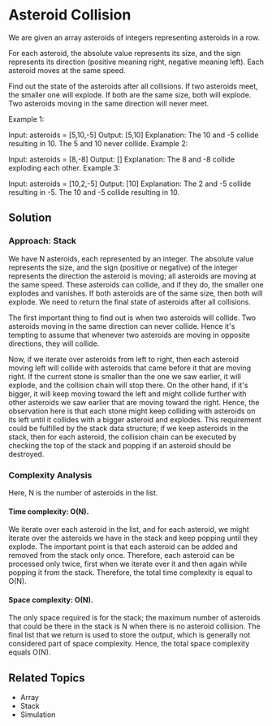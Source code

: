 # Asteroid Collision

We are given an array asteroids of integers representing asteroids in a row.

For each asteroid, the absolute value represents its size, and the sign represents its direction (positive meaning
right, negative meaning left). Each asteroid moves at the same speed.

Find out the state of the asteroids after all collisions. If two asteroids meet, the smaller one will explode. If both
are the same size, both will explode. Two asteroids moving in the same direction will never meet.

Example 1:

Input: asteroids = [5,10,-5]
Output: [5,10]
Explanation: The 10 and -5 collide resulting in 10. The 5 and 10 never collide.
Example 2:

Input: asteroids = [8,-8]
Output: []
Explanation: The 8 and -8 collide exploding each other.
Example 3:

Input: asteroids = [10,2,-5]
Output: [10]
Explanation: The 2 and -5 collide resulting in -5. The 10 and -5 collide resulting in 10.

## Solution

### Approach: Stack

We have N asteroids, each represented by an integer. The absolute value represents the size, and the sign (positive or
negative) of the integer represents the direction the asteroid is moving; all asteroids are moving at the same speed.
These asteroids can collide, and if they do, the smaller one explodes and vanishes. If both asteroids are of the same
size, then both will explode. We need to return the final state of asteroids after all collisions.

The first important thing to find out is when two asteroids will collide. Two asteroids moving in the same direction can
never collide. Hence it's tempting to assume that whenever two asteroids are moving in opposite directions, they will
collide.

Now, if we iterate over asteroids from left to right, then each asteroid moving left will collide with asteroids that
came before it that are moving right. If the current stone is smaller than the one we saw earlier, it will explode, and
the collision chain will stop there. On the other hand, if it's bigger, it will keep moving toward the left and might
collide further with other asteroids we saw earlier that are moving toward the right. Hence, the observation here is
that each stone might keep colliding with asteroids on its left until it collides with a bigger asteroid and explodes.
This requirement could be fulfilled by the stack data structure; if we keep asteroids in the stack, then for each
asteroid, the collision chain can be executed by checking the top of the stack and popping if an asteroid should be
destroyed.

### Complexity Analysis

Here, N is the number of asteroids in the list.

#### Time complexity: O(N).

We iterate over each asteroid in the list, and for each asteroid, we might iterate over the asteroids we have in the
stack and keep popping until they explode. The important point is that each asteroid can be added and removed from the
stack only once. Therefore, each asteroid can be processed only twice, first when we iterate over it and then again
while popping it from the stack. Therefore, the total time complexity is equal to O(N).

#### Space complexity: O(N).

The only space required is for the stack; the maximum number of asteroids that could be there in the stack is N when
there is no asteroid collision. The final list that we return is used to store the output, which is
generally not considered part of space complexity. Hence, the total space complexity equals O(N).

## Related Topics

- Array
- Stack
- Simulation

